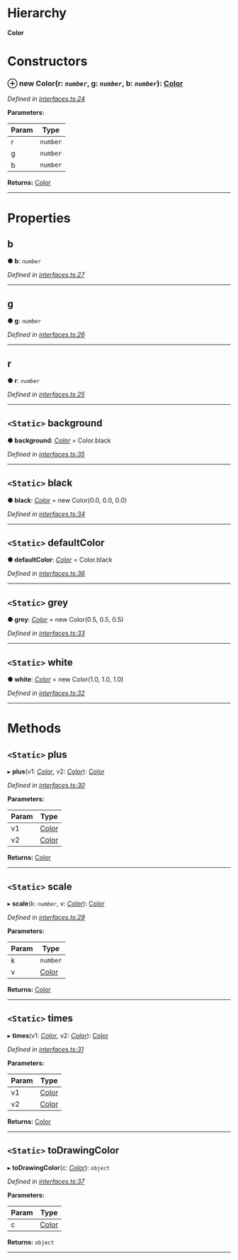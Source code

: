 

# Hierarchy

**Color**

# Constructors

<a id="constructor"></a>

### ⊕ **new Color**(r: *`number`*, g: *`number`*, b: *`number`*): [Color](_interfaces_.color.md)

*Defined in [interfaces.ts:24](https://github.com/tgreyjs/typedoc-plugin-markdown/blob/master/test/src/interfaces.ts#L24)*

**Parameters:**

| Param | Type |
| ------ | ------ |
| r | `number` | 
| g | `number` | 
| b | `number` | 

**Returns:** [Color](_interfaces_.color.md)

---

# Properties

<a id="b"></a>

##  b

**●  b**:  *`number`* 

*Defined in [interfaces.ts:27](https://github.com/tgreyjs/typedoc-plugin-markdown/blob/master/test/src/interfaces.ts#L27)*

___

<a id="g"></a>

##  g

**●  g**:  *`number`* 

*Defined in [interfaces.ts:26](https://github.com/tgreyjs/typedoc-plugin-markdown/blob/master/test/src/interfaces.ts#L26)*

___

<a id="r"></a>

##  r

**●  r**:  *`number`* 

*Defined in [interfaces.ts:25](https://github.com/tgreyjs/typedoc-plugin-markdown/blob/master/test/src/interfaces.ts#L25)*

___

<a id="background"></a>

## `<Static>` background

**●  background**:  *[Color](_interfaces_.color.md)*  =  Color.black

*Defined in [interfaces.ts:35](https://github.com/tgreyjs/typedoc-plugin-markdown/blob/master/test/src/interfaces.ts#L35)*

___

<a id="black"></a>

## `<Static>` black

**●  black**:  *[Color](_interfaces_.color.md)*  =  new Color(0.0, 0.0, 0.0)

*Defined in [interfaces.ts:34](https://github.com/tgreyjs/typedoc-plugin-markdown/blob/master/test/src/interfaces.ts#L34)*

___

<a id="defaultcolor"></a>

## `<Static>` defaultColor

**●  defaultColor**:  *[Color](_interfaces_.color.md)*  =  Color.black

*Defined in [interfaces.ts:36](https://github.com/tgreyjs/typedoc-plugin-markdown/blob/master/test/src/interfaces.ts#L36)*

___

<a id="grey"></a>

## `<Static>` grey

**●  grey**:  *[Color](_interfaces_.color.md)*  =  new Color(0.5, 0.5, 0.5)

*Defined in [interfaces.ts:33](https://github.com/tgreyjs/typedoc-plugin-markdown/blob/master/test/src/interfaces.ts#L33)*

___

<a id="white"></a>

## `<Static>` white

**●  white**:  *[Color](_interfaces_.color.md)*  =  new Color(1.0, 1.0, 1.0)

*Defined in [interfaces.ts:32](https://github.com/tgreyjs/typedoc-plugin-markdown/blob/master/test/src/interfaces.ts#L32)*

___

# Methods

<a id="plus"></a>

## `<Static>` plus

▸ **plus**(v1: *[Color](_interfaces_.color.md)*, v2: *[Color](_interfaces_.color.md)*): [Color](_interfaces_.color.md)

*Defined in [interfaces.ts:30](https://github.com/tgreyjs/typedoc-plugin-markdown/blob/master/test/src/interfaces.ts#L30)*

**Parameters:**

| Param | Type |
| ------ | ------ |
| v1 | [Color](_interfaces_.color.md) | 
| v2 | [Color](_interfaces_.color.md) | 

**Returns:** [Color](_interfaces_.color.md)

___

<a id="scale"></a>

## `<Static>` scale

▸ **scale**(k: *`number`*, v: *[Color](_interfaces_.color.md)*): [Color](_interfaces_.color.md)

*Defined in [interfaces.ts:29](https://github.com/tgreyjs/typedoc-plugin-markdown/blob/master/test/src/interfaces.ts#L29)*

**Parameters:**

| Param | Type |
| ------ | ------ |
| k | `number` | 
| v | [Color](_interfaces_.color.md) | 

**Returns:** [Color](_interfaces_.color.md)

___

<a id="times"></a>

## `<Static>` times

▸ **times**(v1: *[Color](_interfaces_.color.md)*, v2: *[Color](_interfaces_.color.md)*): [Color](_interfaces_.color.md)

*Defined in [interfaces.ts:31](https://github.com/tgreyjs/typedoc-plugin-markdown/blob/master/test/src/interfaces.ts#L31)*

**Parameters:**

| Param | Type |
| ------ | ------ |
| v1 | [Color](_interfaces_.color.md) | 
| v2 | [Color](_interfaces_.color.md) | 

**Returns:** [Color](_interfaces_.color.md)

___

<a id="todrawingcolor"></a>

## `<Static>` toDrawingColor

▸ **toDrawingColor**(c: *[Color](_interfaces_.color.md)*): `object`

*Defined in [interfaces.ts:37](https://github.com/tgreyjs/typedoc-plugin-markdown/blob/master/test/src/interfaces.ts#L37)*

**Parameters:**

| Param | Type |
| ------ | ------ |
| c | [Color](_interfaces_.color.md) | 

**Returns:** `object`

___

